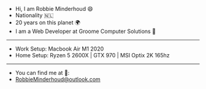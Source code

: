- Hi, I am Robbie Minderhoud 😄
- Nationality 🇳🇱
- 20 years on this planet 🌍
- I am a Web Developer at Groome Computer Solutions 💼
----------------------------------------------------
- Work Setup: Macbook Air M1 2020
- Home Setup: Ryzen 5 2600X | GTX 970 | MSI Optix 2K 165hz
----------------------------------------------------
- You can find me at 📧:
- RobbieMinderhoud@outlook.com
